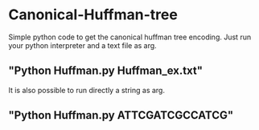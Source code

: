 # Canonical-Huffman-tree
Simple python code to get the canonical huffman tree encoding.
Just run your python interpreter and a text file as arg.

## "Python Huffman.py Huffman_ex.txt"

It is also possible to run directly a string as arg.

## "Python Huffman.py ATTCGATCGCCATCG"
